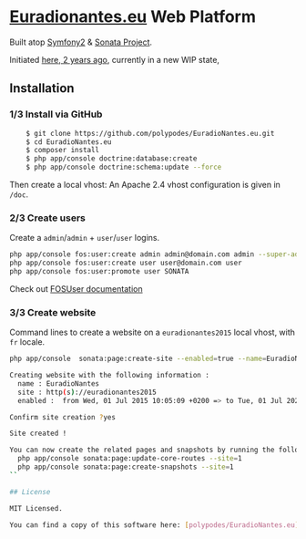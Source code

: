 # [Euradionantes.eu](http://www.euradionantes.eu) Web Platform


Built atop [Symfony2](http://symfony.com) & [Sonata Project](http://sonata-project.org).

Initiated [here, 2 years ago](https://github.com/DILL44/euradio), currently in a new WIP state,

## Installation

### 1/3 Install via GitHub

```bash
    $ git clone https://github.com/polypodes/EuradioNantes.eu.git
    $ cd EuradioNantes.eu
    $ composer install
    $ php app/console doctrine:database:create
    $ php app/console doctrine:schema:update --force
```

Then create a local vhost: An Apache 2.4 vhost configuration is given in `/doc`.

### 2/3 Create users

Create a `admin`/`admin` + `user`/`user` logins.

```bash
php app/console fos:user:create admin admin@domain.com admin --super-admin
php app/console fos:user:create user user@domain.com user
php app/console fos:user:promote user SONATA
```


Check out [FOSUser documentation](https://github.com/FriendsOfSymfony/FOSUserBundle/blob/v1.3.6/Resources/doc/command_line_tools.md)

### 3/3 Create website

Command lines to create a website on a `euradionantes2015` local vhost, with `fr` locale.

```bash
php app/console  sonata:page:create-site --enabled=true --name=EuradioNantes --locale=fr --host=euradionantes2015 --relativePath=/ --enabledFrom=now --enabledTo="+20 years" --default=true 

Creating website with the following information :
  name : EuradioNantes
  site : http(s)://euradionantes2015
  enabled :  from Wed, 01 Jul 2015 10:05:09 +0200 => to Tue, 01 Jul 2025 10:05:09 +0200

Confirm site creation ?yes

Site created !

You can now create the related pages and snapshots by running the followings commands:
  php app/console sonata:page:update-core-routes --site=1
  php app/console sonata:page:create-snapshots --site=1
``

## License

MIT Licensed.

You can find a copy of this software here: [polypodes/EuradioNantes.eu](https://github.com/polypodes/EuradioNantes.eu)

